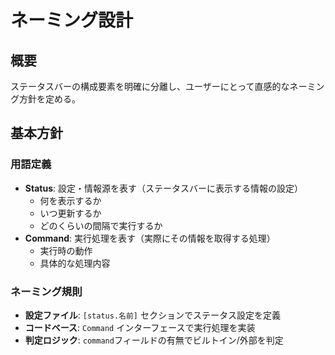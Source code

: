 # ネーミング設計

## 概要

ステータスバーの構成要素を明確に分離し、ユーザーにとって直感的なネーミング方針を定める。

## 基本方針

### 用語定義

- **Status**: 設定・情報源を表す（ステータスバーに表示する情報の設定）
  - 何を表示するか
  - いつ更新するか
  - どのくらいの間隔で実行するか
- **Command**: 実行処理を表す（実際にその情報を取得する処理）
  - 実行時の動作
  - 具体的な処理内容

### ネーミング規則

- **設定ファイル**: `[status.名前]` セクションでステータス設定を定義
- **コードベース**: `Command` インターフェースで実行処理を実装
- **判定ロジック**: `command`フィールドの有無でビルトイン/外部を判定
